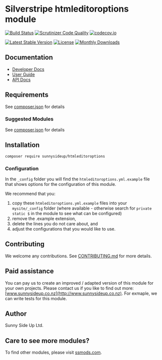 # Silverstripe htmleditoroptions module
[![Build Status](https://travis-ci.org/sunnysideup/silverstripe-htmleditoroptions.svg?branch=master)](https://travis-ci.org/sunnysideup/silverstripe-htmleditoroptions)
[![Scrutinizer Code Quality](https://scrutinizer-ci.com/g/sunnysideup/silverstripe-htmleditoroptions/badges/quality-score.png?b=master)](https://scrutinizer-ci.com/g/sunnysideup/silverstripe-htmleditoroptions/?branch=master)
[![codecov.io](https://codecov.io/github/sunnysideup/silverstripe-htmleditoroptions/coverage.svg?branch=master)](https://codecov.io/github/sunnysideup/silverstripe-htmleditoroptions?branch=master)

[![Latest Stable Version](https://poser.pugx.org/sunnysideup/htmleditoroptions/version)](https://packagist.org/packages/sunnysideup/htmleditoroptions)
[![License](https://poser.pugx.org/sunnysideup/htmleditoroptions/license)](https://packagist.org/packages/sunnysideup/htmleditoroptions)
[![Monthly Downloads](https://poser.pugx.org/sunnysideup/htmleditoroptions/d/monthly)](https://packagist.org/packages/sunnysideup/htmleditoroptions)


## Documentation



 * [Developer Docs](docs/en/INDEX.md)
 * [User Guide](docs/en/userguide.md)
 * [API Docs](http://docs.ssmods.com/sunnysideup/htmleditoroptions/classes.xhtml)


## Requirements



See [composer.json](composer.json) for details


### Suggested Modules



See [composer.json](composer.json) for details


## Installation


```
composer require sunnysideup/htmleditoroptions
```

### Configuration



In the `_config` folder you will find the `htmleditoroptions.yml.example`
file that shows options for the configuration of this module.

We recommend that you:

  1. copy these `htmleditoroptions.yml.example` files into your
`mysite/_config` folder (where available - otherwise search for `private static $` in the module to see what can be configured)
  2. remove the .example extension,
  3. delete the lines you do not care about, and
  4. adjust the configurations that you would like to use.


## Contributing



We welcome any contributions. See [CONTRIBUTING.md](CONTRIBUTING.md) for more details.

## Paid assistance



You can pay us to create an improved / adapted version of this module for your own projects.  Please contact us if you like to find out more: [www.sunnysideup.co.nz](http://www.sunnysideup.co.nz).  For exmaple, we can write tests for this module.  

## Author



Sunny Side Up Ltd.


## Care to see more modules?

To find other modules, please visit [ssmods.com](http://ssmods.com/).
